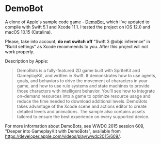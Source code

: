 # DemoBot
A clone of Apple's sample code game - [DemoBot](https://developer.apple.com/library/archive/samplecode/DemoBots/Introduction/Intro.html), which I've updated to compile with Swift 5.1 and Xcode 11.1. I tested the project on iOS 12.0 and macOS 10.15 (Catalina).

Please, take into account, **do not switch off** "Swift 3 @objc inference" in "Build settings" as Xcode recommends to you. After this project will not work properly.

Description by Apple:
> DemoBots is a fully-featured 2D game built with SpriteKit and GameplayKit, and written in Swift. It demonstrates how to use agents, goals, and behaviors to drive the movement of characters in your game, and how to use rule systems and state machines to provide those characters with intelligent behavior. You'll see how to integrate on-demand resources into a game to optimize resource usage and reduce the time needed to download additional levels. DemoBots takes advantage of the Xcode scene and actions editor to create detailed levels and animations. The sample also contains assets tailored to ensure the best experience on every supported device.

For more information about DemoBots, see WWDC 2015 session 609, "Deeper into GameplayKit with DemoBots", available from https://developer.apple.com/videos/play/wwdc2015/609/.
